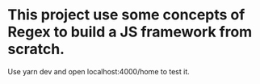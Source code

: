 # This project use some concepts of Regex to build a JS framework from scratch.

Use yarn dev and open localhost:4000/home to test it.
